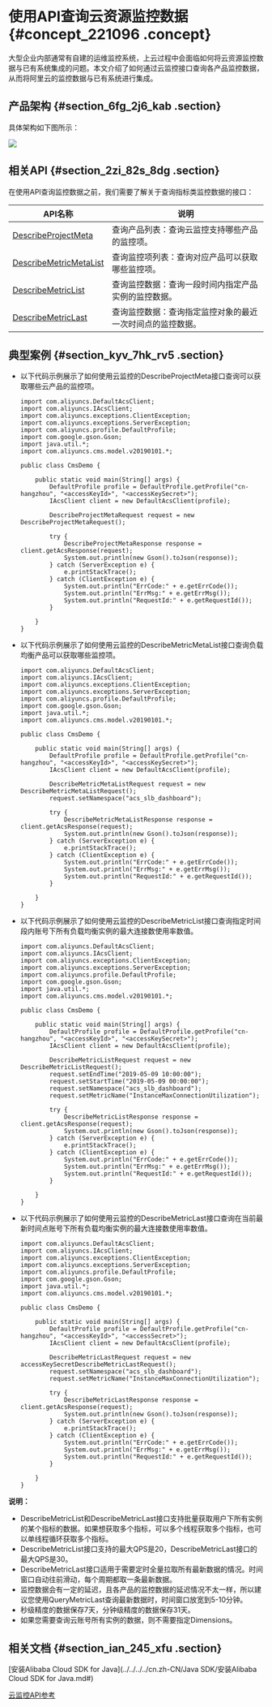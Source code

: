 # 使用API查询云资源监控数据 {#concept_221096 .concept}

大型企业内部通常有自建的运维监控系统，上云过程中会面临如何将云资源监控数据与已有系统集成的问题。本文介绍了如何通过云监控接口查询各产品监控数据，从而将阿里云的监控数据与已有系统进行集成。

## 产品架构 {#section_6fg_2j6_kab .section}

具体架构如下图所示：

![](http://static-aliyun-doc.oss-cn-hangzhou.aliyuncs.com/assets/img/188516/155745284045717_zh-CN.png)

## 相关API {#section_2zi_82s_8dg .section}

在使用API查询监控数据之前，我们需要了解关于查询指标类监控数据的接口：

|API名称|说明|
|-----|--|
|[DescribeProjectMeta](https://help.aliyun.com/document_detail/114916.html)|查询产品列表：查询云监控支持哪些产品的监控项。|
|[DescribeMetricMetaList](https://help.aliyun.com/document_detail/98846.html)|查询监控项列表：查询对应产品可以获取哪些监控项。|
|[DescribeMetricList](https://help.aliyun.com/document_detail/51936.html)|查询监控数据：查询一段时间内指定产品实例的监控数据。|
|[DescribeMetricLast](https://help.aliyun.com/document_detail/51939.html)|查询监控数据：查询指定监控对象的最近一次时间点的监控数据。|

## 典型案例 {#section_kyv_7hk_rv5 .section}

-   以下代码示例展示了如何使用云监控的DescribeProjectMeta接口查询可以获取哪些云产品的监控项。

    ``` {#codeblock_hrn_n78_imi .Java}
    import com.aliyuncs.DefaultAcsClient;
    import com.aliyuncs.IAcsClient;
    import com.aliyuncs.exceptions.ClientException;
    import com.aliyuncs.exceptions.ServerException;
    import com.aliyuncs.profile.DefaultProfile;
    import com.google.gson.Gson;
    import java.util.*;
    import com.aliyuncs.cms.model.v20190101.*;
    
    public class CmsDemo {
    
        public static void main(String[] args) {
            DefaultProfile profile = DefaultProfile.getProfile("cn-hangzhou", "<accessKeyId>", "<accessKeySecret>");
            IAcsClient client = new DefaultAcsClient(profile);
    
            DescribeProjectMetaRequest request = new DescribeProjectMetaRequest();
    
            try {
                DescribeProjectMetaResponse response = client.getAcsResponse(request);
                System.out.println(new Gson().toJson(response));
            } catch (ServerException e) {
                e.printStackTrace();
            } catch (ClientException e) {
                System.out.println("ErrCode:" + e.getErrCode());
                System.out.println("ErrMsg:" + e.getErrMsg());
                System.out.println("RequestId:" + e.getRequestId());
            }
    
        }
    }
    ```

-   以下代码示例展示了如何使用云监控的DescribeMetricMetaList接口查询负载均衡产品可以获取哪些监控项。

    ``` {#codeblock_d1q_smb_2n7 .Java}
    import com.aliyuncs.DefaultAcsClient;
    import com.aliyuncs.IAcsClient;
    import com.aliyuncs.exceptions.ClientException;
    import com.aliyuncs.exceptions.ServerException;
    import com.aliyuncs.profile.DefaultProfile;
    import com.google.gson.Gson;
    import java.util.*;
    import com.aliyuncs.cms.model.v20190101.*;
    
    public class CmsDemo {
    
        public static void main(String[] args) {
            DefaultProfile profile = DefaultProfile.getProfile("cn-hangzhou", "<accessKeyId>", "<accessKeySecret>");
            IAcsClient client = new DefaultAcsClient(profile);
    
            DescribeMetricMetaListRequest request = new DescribeMetricMetaListRequest();
            request.setNamespace("acs_slb_dashboard");
    
            try {
                DescribeMetricMetaListResponse response = client.getAcsResponse(request);
                System.out.println(new Gson().toJson(response));
            } catch (ServerException e) {
                e.printStackTrace();
            } catch (ClientException e) {
                System.out.println("ErrCode:" + e.getErrCode());
                System.out.println("ErrMsg:" + e.getErrMsg());
                System.out.println("RequestId:" + e.getRequestId());
            }
    
        }
    }
    ```

-   以下代码示例展示了如何使用云监控的DescribeMetricList接口查询指定时间段内账号下所有负载均衡实例的最大连接数使用率数值。

    ``` {#codeblock_ydb_35a_cmr}
    import com.aliyuncs.DefaultAcsClient;
    import com.aliyuncs.IAcsClient;
    import com.aliyuncs.exceptions.ClientException;
    import com.aliyuncs.exceptions.ServerException;
    import com.aliyuncs.profile.DefaultProfile;
    import com.google.gson.Gson;
    import java.util.*;
    import com.aliyuncs.cms.model.v20190101.*;
    
    public class CmsDemo {
    
        public static void main(String[] args) {
            DefaultProfile profile = DefaultProfile.getProfile("cn-hangzhou", "<accessKeyId>", "<accessKeySecret>");
            IAcsClient client = new DefaultAcsClient(profile);
    
            DescribeMetricListRequest request = new DescribeMetricListRequest();
            request.setEndTime("2019-05-09 10:00:00");
            request.setStartTime("2019-05-09 00:00:00");
            request.setNamespace("acs_slb_dashboard");
            request.setMetricName("InstanceMaxConnectionUtilization");
    
            try {
                DescribeMetricListResponse response = client.getAcsResponse(request);
                System.out.println(new Gson().toJson(response));
            } catch (ServerException e) {
                e.printStackTrace();
            } catch (ClientException e) {
                System.out.println("ErrCode:" + e.getErrCode());
                System.out.println("ErrMsg:" + e.getErrMsg());
                System.out.println("RequestId:" + e.getRequestId());
            }
    
        }
    }
    ```

-   以下代码示例展示了如何使用云监控的DescribeMetricLast接口查询在当前最新时间点账号下所有负载均衡实例的最大连接数使用率数值。

    ``` {#codeblock_khy_rze_njx .Java}
    import com.aliyuncs.DefaultAcsClient;
    import com.aliyuncs.IAcsClient;
    import com.aliyuncs.exceptions.ClientException;
    import com.aliyuncs.exceptions.ServerException;
    import com.aliyuncs.profile.DefaultProfile;
    import com.google.gson.Gson;
    import java.util.*;
    import com.aliyuncs.cms.model.v20190101.*;
    
    public class CmsDemo {
    
        public static void main(String[] args) {
            DefaultProfile profile = DefaultProfile.getProfile("cn-hangzhou", "<accessKeyId>", "<accessSecret>");
            IAcsClient client = new DefaultAcsClient(profile);
    
            DescribeMetricLastRequest request = new accessKeySecretDescribeMetricLastRequest();
            request.setNamespace("acs_slb_dashboard");
            request.setMetricName("InstanceMaxConnectionUtilization");
    
            try {
                DescribeMetricLastResponse response = client.getAcsResponse(request);
                System.out.println(new Gson().toJson(response));
            } catch (ServerException e) {
                e.printStackTrace();
            } catch (ClientException e) {
                System.out.println("ErrCode:" + e.getErrCode());
                System.out.println("ErrMsg:" + e.getErrMsg());
                System.out.println("RequestId:" + e.getRequestId());
            }
    
        }
    }
    ```


**说明：** 

-   DescribeMetricList和DescribeMetricLast接口支持批量获取用户下所有实例的某个指标的数据。如果想获取多个指标，可以多个线程获取多个指标，也可以单线程循环获取多个指标。
-   DescribeMetricList接口支持的最大QPS是20，DescribeMetricLast接口的最大QPS是30。
-   DescribeMetricLast接口适用于需要定时全量拉取所有最新数据的情况。时间窗口自动往前滑动，每个周期都取一条最新数据。
-   监控数据会有一定的延迟，且各产品的监控数据的延迟情况不太一样，所以建议您使用QueryMetricLast查询最新数据时，时间窗口放宽到5-10分钟。
-   秒级精度的数据保存7天，分钟级精度的数据保存31天。
-   如果您需要查询云账号所有实例的数据，则不需要指定Dimensions。

## 相关文档 {#section_ian_245_xfu .section}

[安装Alibaba Cloud SDK for Java](../../../../cn.zh-CN/Java SDK/安装Alibaba Cloud SDK for Java.md#)

[云监控API参考](../../../../cn.zh-CN/API参考/API概览.md#)

